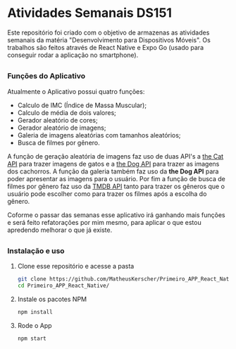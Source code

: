 # Atividades Semanais DS151
Este repositório foi criado com o objetivo de armazenas as atividades semanais da matéria "Desenvolvimento para Dispositivos Móveis". Os trabalhos são feitos através de React Native e Expo Go (usado para conseguir rodar a aplicação no smartphone).

##
### Funções do Aplicativo
Atualmente o Aplicativo possui quatro funções:
 - Calculo de IMC (Índice de Massa Muscular);
 - Calculo de média de dois valores;
 - Gerador aleatório de cores;
 - Gerador aleatório de imagens;
 - Galeria de imagens aleatórias com tamanhos aleatórios;
 - Busca de filmes por gênero.
 
 A função de geração aleatória de imagens faz uso de duas API's a  [the Cat API](https://thecatapi.com/) para trazer imagens de gatos e a  [the Dog API](https://thedogapi.com/) para trazer as imagens dos cachorros. A função da galeria também faz uso da **the Dog API** para poder apresentar as imagens para o usuário. Por fim a função de busca de filmes por gênero faz uso da  [TMDB API](https://www.themoviedb.org/documentation/api) tanto para trazer os gêneros que o usuário pode escolher como para trazer os filmes após a escolha do gênero.

Coforme o passar das semanas esse aplicativo irá ganhando mais funções e será feito refatorações por mim mesmo, para aplicar o que estou apredendo melhorar o que já existe.

##
### Instalação e uso
1. Clone esse repositório e acesse a pasta
   ```sh
   git clone https://github.com/MatheusKerscher/Primeiro_APP_React_Native.git
   cd Primeiro_APP_React_Native/
   ```
   
2. Instale os pacotes NPM
   ```sh
   npm install
   ```
   
3. Rode o App
   ```sh
   npm start
   ```
